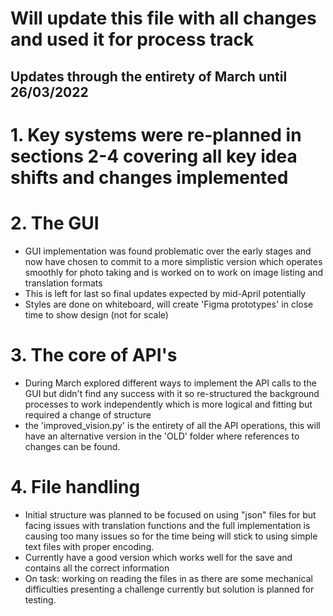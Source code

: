 # Will update this file with all changes and used it for process track

## Updates through the entirety of March until 26/03/2022

# 1. Key systems were re-planned in sections 2-4 covering all key idea shifts and changes implemented

# 2. The GUI
- GUI implementation was found problematic over the early stages and now have chosen to commit to a more simplistic version which operates smoothly for photo taking and is worked on to work on image listing and translation formats
- This is left for last so final updates expected by mid-April potentially
- Styles are done on whiteboard, will create 'Figma prototypes' in close time to show design (not for scale)

# 3. The core of API's
- During March explored different ways to implement the API calls to the GUI but didn't find any success with it so re-structured the background processes to work independently which is more logical and fitting but required a change of structure
- the 'improved_vision.py' is the entirety of all the API operations, this will have an alternative version in the 'OLD' folder where references to changes can be found.

# 4. File handling
- Initial structure was planned to be focused on using "json" files for but facing issues with translation functions and the full implementation is causing too many issues so for the time being will stick to using simple text files with proper encoding.
- Currently have a good version which works well for the save and contains all the correct information
- On task: working on reading the files in as there are some mechanical difficulties presenting a challenge currently but solution is planned for testing.

